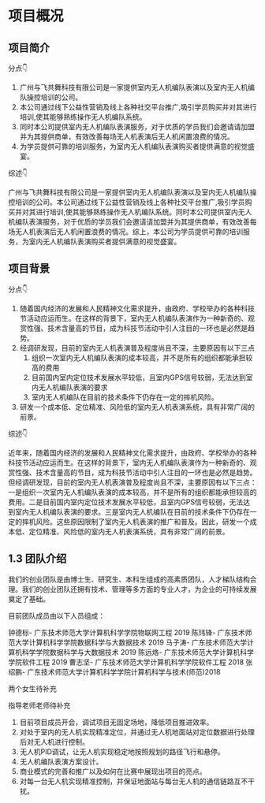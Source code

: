 # 项目概况

## 项目简介

分点👇

1. 广州与飞共舞科技有限公司是一家提供室内无人机编队表演以及室内无人机编队操控培训的公司。
2. 本公司通过线下公益性营销及线上各种社交平台推广,吸引学员购买并对其进行培训,使其能够熟练操作无人机编队系统。
3. 同时本公司提供室内无人机编队表演服务，对于优质的学员我们会邀请请加盟并为其提供商单，有效改善每场无人机表演后无人机闲置浪费的情况。
4. 为学员提供可靠的培训服务，为室内无人机编队表演购买者提供满意的视觉盛宴。

综述👇

广州与飞共舞科技有限公司是一家提供室内无人机编队表演以及室内无人机编队操控培训的公司。本公司通过线下公益性营销及线上各种社交平台推广,吸引学员购买并对其进行培训,使其能够熟练操作无人机编队系统。同时本公司提供室内无人机编队表演服务，对于优质的学员我们会邀请请加盟并为其提供商单，有效改善每场无人机表演后无人机闲置浪费的情况。综上，本公司为学员提供可靠的培训服务，为室内无人机编队表演购买者提供满意的视觉盛宴。

## 项目背景

分点👇

1. 随着国内经济的发展和人民精神文化需求提升，由政府、学校举办的各种科技节活动应运而生。在这样的背景下，室内无人机编队表演作为一种新奇的、观赏性强、技术含量高的节目，成为科技节活动中引人注目的一环也是必然是趋势。
2. 经调研发现，目前的室内无人机表演普及程度尚且不深，主要原因有以下三点
   1. 组织一次室内无人机编队表演的成本较高，并不是所有的组织都能承担较高的费用
   2. 目前国内室内定位技术发展水平较低，且室内GPS信号较弱，无法达到室内无人机编队表演的要求
   3. 室内无人机编队在目前的技术条件下仍存在一定的摔机风险。
3. 研发一个成本低、定位精准、风险低的室内无人机表演系统，具有非常广阔的前景。

综述👇

近年来，随着国内经济的发展和人民精神文化需求提升，由政府、学校举办的各种科技节活动应运而生。在这样的背景下，室内无人机编队表演作为一种新奇的、观赏性强、技术含量高的节目，成为科技节活动中引人注目的一环也是必然是趋势。但经调研发现，目前的室内无人机表演普及程度尚且不深，主要原因有以下三点：一是组织一次室内无人机编队表演的成本较高，并不是所有的组织都能承担较高的费用。二是目前国内室内定位技术发展水平较低，且室内GPS信号较弱，无法达到室内无人机编队表演的要求。三是室内无人机编队在目前的技术条件下仍存在一定的摔机风险。这些原因限制了室内无人机表演的推广和普及。因此，研发一个成本低、定位精准、风险低的室内无人机表演系统，具有非常广阔的前景。

## 1.3 团队介绍

我们的创业团队是由博士生、研究生、本科生组成的高素质团队，人才梯队结构合理。我们的创业团队还拥有技术、管理等多方面的专业人才，为企业的可持续发展奠定了基础。

目前团队成员由以下人员组成：

钟德标- 广东技术师范大学计算机科学学院物联网工程 2019
陈玮锋- 广东技术师范大学计算机科学学院数据科学与大数据技术 2019
马子涛- 广东技术师范大学计算机科学学院数据科学与大数据技术 2019
陈远烙- 广东技术师范大学计算机科学学院软件工程 2019
曹志坚- 广东技术师范大学计算机科学学院软件工程 2018
张绍鹏- 广东技术师范大学计算机科学学院计算机科学与技术(师范)2018

两个女生待补充

指导老师老师待补充

1. 目前项目成员开会，调试项目无固定场地，降低项目推进效率。
2. 对处于室内的无人机实现精准定位，并通过无人机地面站对定位数据进行处理后对无人机进行控制。
3. 无人机PID调试，让无人机实现稳定地按照规划的路径飞行和悬停。
4. 无人机编队表演方案设计。
5. 商业模式的完善和推广以及如何在比赛中展现出项目的亮点。
6. 对每一台无人机实现精准控制，并保证地面站与每台无人机的通信链路互不干扰。
